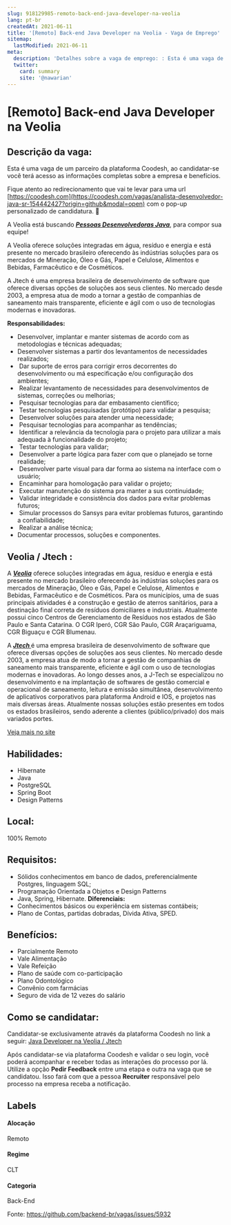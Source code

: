 ```yaml
---
slug: 918129985-remoto-back-end-java-developer-na-veolia
lang: pt-br
createdAt: 2021-06-11
title: '[Remoto] Back-end Java Developer na Veolia - Vaga de Emprego'
sitemap:
  lastModified: 2021-06-11
meta:
  description: 'Detalhes sobre a vaga de emprego: : Esta é uma vaga de um parceiro da plataforma Coodesh, ao candidatar-se você terá acesso as informações completas sobre a empresa e benefícios.  Fique atento ao redirecionamento que vai te levar para uma url [https://coodesh.com](https://coodesh.com/vagas/analista-desenvolvedor-java-sr-154442427?origin=github&modal=open) com o pop-up personalizado de candidatura. 👋 <p>A Veolia está buscando <strong><em><ins>Pessoas Desenvolvedoras Java</ins></em></strong>, para compor sua equipe!</p> <p>A Veolia oferece soluções integradas em água, resíduo e energia e está presente no mercado brasileiro oferecendo às indústrias soluções para os mercados de Mineração, Óleo e Gás, Papel e Celulose, Alimentos e Bebidas, Farmacêutico e de Cosméticos.&nbsp;</p> <p>A Jtech é uma empresa brasileira de desenvolvimento de software que oferece diversas opções de soluções aos seus clientes. No mercado desde 2003, a empresa atua de modo a tornar a gestão de companhias de saneamento mais transparente, eficiente e ágil com o uso de tecnologias modernas e inovadoras.&nbsp;</p> <p><strong>Responsabilidades:</strong></p> <ul> <li>Desenvolver, implantar e manter sistemas de acordo com as metodologias e técnicas adequadas;</li> <li>Desenvolver sistemas a partir dos levantamentos de necessidades realizados;</li> <li>&nbsp;Dar suporte de erros para corrigir erros decorrentes do desenvolvimento ou má especificação e/ou configuração dos ambientes;</li> <li>&nbsp;Realizar levantamento de necessidades para desenvolvimentos de sistemas, correções ou melhorias;</li> <li>&nbsp;Pesquisar tecnologias para dar embasamento científico;</li> <li>&nbsp;Testar tecnologias pesquisadas (protótipo) para validar a pesquisa;</li> <li>&nbsp;Desenvolver soluções para atender uma necessidade;</li> <li>&nbsp;Pesquisar tecnologias para acompanhar as tendências;</li> <li>&nbsp;Identificar a relevância da tecnologia para o projeto para utilizar a mais adequada à funcionalidade do projeto;</li> <li>&nbsp;Testar tecnologias para validar;</li> <li>&nbsp;Desenvolver a parte lógica para fazer com que o planejado se torne realidade;</li> <li>&nbsp;Desenvolver parte visual para dar forma ao sistema na interface com o usuário;</li> <li>&nbsp;Encaminhar para homologação para validar o projeto;</li> <li>&nbsp;Executar manutenção do sistema pra manter a sus continuidade;</li> <li>&nbsp;Validar integridade e consistência dos dados para evitar problemas futuros;</li> <li>&nbsp;Simular processos do Sansys para evitar problemas futuros, garantindo a confiabilidade;</li> <li>&nbsp;Realizar a análise técnica;</li> <li>Documentar processos, soluções e componentes.</li> </ul>'
  twitter:
    card: summary
    site: '@nawarian'
---
```


# [Remoto] Back-end Java Developer na Veolia

## Descrição da vaga: 
Esta é uma vaga de um parceiro da plataforma Coodesh, ao candidatar-se você terá acesso as informações completas sobre a empresa e benefícios.


Fique atento ao redirecionamento que vai te levar para uma url [https://coodesh.com](https://coodesh.com/vagas/analista-desenvolvedor-java-sr-154442427?origin=github&modal=open) com o pop-up personalizado de candidatura. 👋
<p>A Veolia está buscando <strong><em><ins>Pessoas Desenvolvedoras Java</ins></em></strong>, para compor sua equipe!</p>
<p>A Veolia oferece soluções integradas em água, resíduo e energia e está presente no mercado brasileiro oferecendo às indústrias soluções para os mercados de Mineração, Óleo e Gás, Papel e Celulose, Alimentos e Bebidas, Farmacêutico e de Cosméticos.&nbsp;</p>
<p>A Jtech é uma empresa brasileira de desenvolvimento de software que oferece diversas opções de soluções aos seus clientes. No mercado desde 2003, a empresa atua de modo a tornar a gestão de companhias de saneamento mais transparente, eficiente e ágil com o uso de tecnologias modernas e inovadoras.&nbsp;</p>
<p><strong>Responsabilidades:</strong></p>
<ul>
<li>Desenvolver, implantar e manter sistemas de acordo com as metodologias e técnicas adequadas;</li>
<li>Desenvolver sistemas a partir dos levantamentos de necessidades realizados;</li>
<li>&nbsp;Dar suporte de erros para corrigir erros decorrentes do desenvolvimento ou má especificação e/ou configuração dos ambientes;</li>
<li>&nbsp;Realizar levantamento de necessidades para desenvolvimentos de sistemas, correções ou melhorias;</li>
<li>&nbsp;Pesquisar tecnologias para dar embasamento científico;</li>
<li>&nbsp;Testar tecnologias pesquisadas (protótipo) para validar a pesquisa;</li>
<li>&nbsp;Desenvolver soluções para atender uma necessidade;</li>
<li>&nbsp;Pesquisar tecnologias para acompanhar as tendências;</li>
<li>&nbsp;Identificar a relevância da tecnologia para o projeto para utilizar a mais adequada à funcionalidade do projeto;</li>
<li>&nbsp;Testar tecnologias para validar;</li>
<li>&nbsp;Desenvolver a parte lógica para fazer com que o planejado se torne realidade;</li>
<li>&nbsp;Desenvolver parte visual para dar forma ao sistema na interface com o usuário;</li>
<li>&nbsp;Encaminhar para homologação para validar o projeto;</li>
<li>&nbsp;Executar manutenção do sistema pra manter a sus continuidade;</li>
<li>&nbsp;Validar integridade e consistência dos dados para evitar problemas futuros;</li>
<li>&nbsp;Simular processos do Sansys para evitar problemas futuros, garantindo a confiabilidade;</li>
<li>&nbsp;Realizar a análise técnica;</li>
<li>Documentar processos, soluções e componentes.</li>
</ul>

## Veolia / Jtech : 
 <p>A <strong><em><ins>Veolia</ins></em></strong> oferece soluções integradas em água, resíduo e energia e está presente no mercado brasileiro oferecendo às indústrias soluções para os mercados de Mineração, Óleo e Gás, Papel e Celulose, Alimentos e Bebidas, Farmacêutico e de Cosméticos. Para os municípios, uma de suas principais atividades é a construção e gestão de aterros sanitários, para a destinação final correta de resíduos domiciliares e industriais. Atualmente possui cinco Centros de Gerenciamento de Resíduos nos estados de São Paulo e Santa Catarina. O CGR Iperó, CGR São Paulo, CGR Araçariguama, CGR Biguaçu e CGR Blumenau.</p>

<p>A <strong><em><ins>Jtech </ins></em></strong>é uma empresa brasileira de desenvolvimento de software que oferece diversas opções de soluções aos seus clientes. No mercado desde 2003, a empresa atua de modo a tornar a gestão de companhias de saneamento mais transparente, eficiente e ágil com o uso de tecnologias modernas e inovadoras. Ao longo desses anos, a J-Tech se especializou no desenvolvimento e na implantação de softwares de gestão comercial e operacional de saneamento, leitura e emissão simultânea, desenvolvimento de aplicativos corporativos para plataforma Android e IOS, e projetos nas mais diversas áreas. Atualmente nossas soluções estão presentes em todos os estados brasileiros, sendo aderente a clientes (público/privado) dos mais variados portes.</p><a href='https://coodesh.com/empresas/veolia'>Veja mais no site</a>

 ## Habilidades: 
 - Hibernate 
- Java 
- PostgreSQL 
- Spring Boot 
- Design Patterns
## Local: 
 100% Remoto
## Requisitos: 
 - Sólidos conhecimentos em banco de dados, preferencialmente Postgres, linguagem SQL; 
- Programação Orientada a Objetos e Design Patterns 
- Java, Spring, Hibernate.
**Diferenciais:** 
 - Conhecimentos básicos ou experiência em sistemas contábeis; 
- Plano de Contas, partidas dobradas, Dívida Ativa, SPED.
## Benefícios: 
 - Parcialmente Remoto 
- Vale Alimentação 
- Vale Refeição 
- Plano de saúde com co-participação 
- Plano Odontológico 
- Convênio com farmácias 
- Seguro de vida de 12 vezes do salário
## Como se candidatar:
Candidatar-se exclusivamente através da plataforma Coodesh no link a seguir: [Java Developer na Veolia / Jtech ](https://coodesh.com/vagas/analista-desenvolvedor-java-sr-154442427?origin=github&modal=open)


Após candidatar-se via plataforma Coodesh e validar o seu login, você poderá acompanhar e receber todas as interações do processo por lá. Utilize a opção <b>Pedir Feedback</b> entre uma etapa e outra na vaga que se candidatou. Isso fará com que a pessoa <b>Recruiter</b> responsável pelo processo na empresa receba a notificação.
## Labels
#### Alocação
Remoto
#### Regime
CLT
#### Categoria
Back-End

Fonte: https://github.com/backend-br/vagas/issues/5932